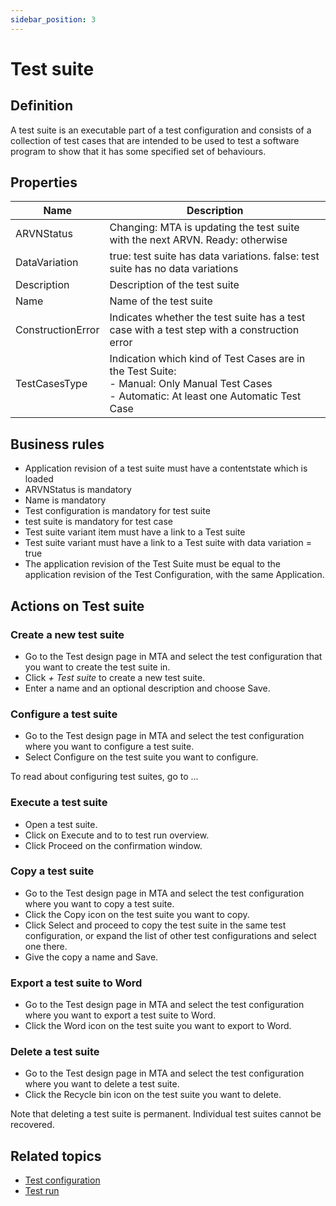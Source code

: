 ```yaml
---
sidebar_position: 3
---
```

# Test suite 

## Definition

A test suite is an executable part of a test configuration and consists of a collection of test cases that are intended to be used to test a software program to show that it has some specified set of behaviours.

## Properties
| Name | Description |
| ----------- | ----------- |
| ARVNStatus | Changing: MTA is updating the test suite with the next ARVN. Ready: otherwise | 
| DataVariation | true: test suite has data variations. false: test suite has no data variations | 
| Description | Description of the test suite | 
| Name | Name of the test suite | 
| ConstructionError | Indicates whether the test suite has a test case with a test step with a construction error | 
| TestCasesType | Indication which kind of Test Cases are in the Test Suite: <br /> - Manual: Only Manual Test Cases <br />  - Automatic: At least one Automatic Test Case | 
  
## Business rules
- Application revision of a test suite must have a contentstate which is loaded
- ARVNStatus is mandatory
- Name is mandatory
- Test configuration is mandatory for test suite
- test suite is mandatory for test case
- Test suite variant item must have a link to a Test suite
- Test suite variant must have a link to a Test suite with data variation = true
- The application revision of the Test Suite must be equal to the application revision of the Test Configuration, with the same Application.

## Actions on Test suite

### Create a new test suite
- Go to the Test design page in MTA and select the test configuration that you want to create the test suite in.
- Click *+ Test suite* to create a new test suite.
- Enter a name and an optional description and choose Save.

### Configure a test suite
- Go to the Test design page in MTA and select the test configuration where you want to configure a test suite.
- Select Configure on the test suite you want to configure.

To read about configuring test suites, go to ...

### Execute a test suite
- Open a test suite.
- Click on Execute and to to test run overview.
- Click Proceed on the confirmation window.

### Copy a test suite
- Go to the Test design page in MTA and select the test configuration where you want to copy a test suite.
- Click the Copy icon on the test suite you want to copy.
- Click Select and proceed to copy the test suite in the same test configuration, or expand the list of other test configurations and select one there.
- Give the copy a name and Save.

### Export a test suite to Word
- Go to the Test design page in MTA and select the test configuration where you want to export a test suite to Word.
- Click the Word icon on the test suite you want to export to Word.

### Delete a test suite
- Go to the Test design page in MTA and select the test configuration where you want to delete a test suite.
- Click the Recycle bin icon on the test suite you want to delete.

Note that deleting a test suite is permanent. Individual test suites cannot be recovered.

## Related topics
- [Test configuration](test-configuration)
- [Test run](test-run)
